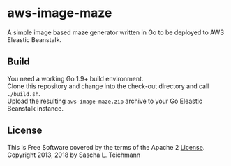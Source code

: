 # aws-image-maze

A simple image based maze generator written in Go to be deployed to 
AWS Eleastic Beanstalk.

## Build

You need a working Go 1.9+ build environment.  
Clone this repository and change into the check-out directory and
call `./build.sh`.  
Upload the resulting `aws-image-maze.zip` archive to your
Go Eleastic Beanstalk instance.


## License

This is Free Software covered by the terms of the Apache 2 [License](LICENSE).  
Copyright 2013, 2018 by Sascha L. Teichmann
